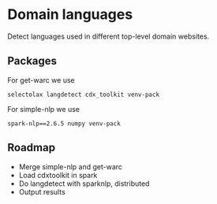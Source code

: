 # Domain languages

Detect languages used in different top-level domain websites.


## Packages
For get-warc we use

    selectolax langdetect cdx_toolkit venv-pack

For simple-nlp we use

    spark-nlp==2.6.5 numpy venv-pack


## Roadmap
* Merge simple-nlp and get-warc
* Load cdxtoolkit in spark
* Do langdetect with sparknlp, distributed
* Output results
